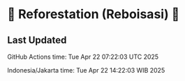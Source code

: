 
# 🌳 Reforestation (Reboisasi) 🌲

## Last Updated

GitHub Actions time: Tue Apr 22 07:22:03 UTC 2025

Indonesia/Jakarta time: Tue Apr 22 14:22:03 WIB 2025
